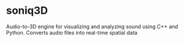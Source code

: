 # soniq3D
Audio-to-3D engine for visualizing and analyzing sound using C++ and Python. Converts audio files into real-time spatial data
